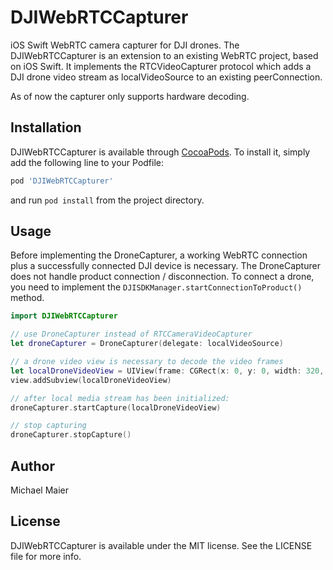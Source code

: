 # DJIWebRTCCapturer

iOS Swift WebRTC camera capturer for DJI drones.
The DJIWebRTCCapturer is an extension to an existing WebRTC project, based on iOS Swift.
It implements the RTCVideoCapturer protocol which adds a DJI drone video stream as localVideoSource to an existing peerConnection.

As of now the capturer only supports hardware decoding.

## Installation

DJIWebRTCCapturer is available through [CocoaPods](https://cocoapods.org). To install
it, simply add the following line to your Podfile:

```ruby
pod 'DJIWebRTCCapturer'
```

and run `pod install` from the project directory.

## Usage

Before implementing the DroneCapturer, a working WebRTC connection plus a successfully connected DJI device is necessary. The DroneCapturer does not handle product connection / disconnection. To connect a drone, you need to implement the  `DJISDKManager.startConnectionToProduct()` method.

```swift
import DJIWebRTCCapturer

// use DroneCapturer instead of RTCCameraVideoCapturer
let droneCapturer = DroneCapturer(delegate: localVideoSource)

// a drone video view is necessary to decode the video frames 
let localDroneVideoView = UIView(frame: CGRect(x: 0, y: 0, width: 320, height: 180))
view.addSubview(localDroneVideoView)

// after local media stream has been initialized:
droneCapturer.startCapture(localDroneVideoView)

// stop capturing
droneCapturer.stopCapture()
```

## Author

Michael Maier

## License

DJIWebRTCCapturer is available under the MIT license. See the LICENSE file for more info.

